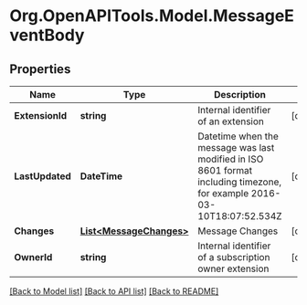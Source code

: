 
# Org.OpenAPITools.Model.MessageEventBody

## Properties

Name | Type | Description | Notes
------------ | ------------- | ------------- | -------------
**ExtensionId** | **string** | Internal identifier of an extension | [optional] 
**LastUpdated** | **DateTime** | Datetime when the message was last modified in ISO 8601 format including timezone, for example 2016-03-10T18:07:52.534Z | [optional] 
**Changes** | [**List&lt;MessageChanges&gt;**](MessageChanges.md) | Message Changes | [optional] 
**OwnerId** | **string** | Internal identifier of a subscription owner extension | [optional] 

[[Back to Model list]](../README.md#documentation-for-models)
[[Back to API list]](../README.md#documentation-for-api-endpoints)
[[Back to README]](../README.md)

